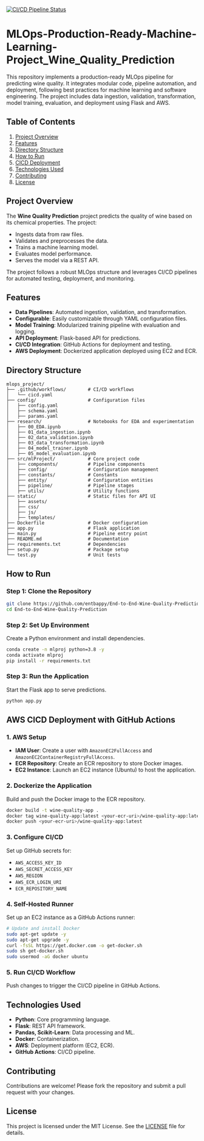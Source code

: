 [![CI/CD Pipeline Status](https://github.com/ashaduzzaman-sarker/MLOps-Production-Ready-Machine-Learning-Project-Wine-Quality-Prediction/actions/workflows/cicd.yaml/badge.svg)](https://github.com/ashaduzzaman-sarker/MLOps-Production-Ready-Machine-Learning-Project-Wine-Quality-Prediction/actions/workflows/cicd.yaml)

# MLOps-Production-Ready-Machine-Learning-Project_Wine_Quality_Prediction

This repository implements a production-ready MLOps pipeline for predicting wine quality. It integrates modular code, pipeline automation, and deployment, following best practices for machine learning and software engineering. The project includes data ingestion, validation, transformation, model training, evaluation, and deployment using Flask and AWS.

## **Table of Contents**
1. [Project Overview](#project-overview)
2. [Features](#features)
3. [Directory Structure](#directory-structure)
4. [How to Run](#how-to-run)
5. [CICD Deployment](#aws-cicd-deployment-with-github-actions)
6. [Technologies Used](#technologies-used)
7. [Contributing](#contributing)
8. [License](#license)


## **Project Overview**
The **Wine Quality Prediction** project predicts the quality of wine based on its chemical properties. The project:
- Ingests data from raw files.
- Validates and preprocesses the data.
- Trains a machine learning model.
- Evaluates model performance.
- Serves the model via a REST API.

The project follows a robust MLOps structure and leverages CI/CD pipelines for automated testing, deployment, and monitoring.


## **Features**
- **Data Pipelines**: Automated ingestion, validation, and transformation.
- **Configurable**: Easily customizable through YAML configuration files.
- **Model Training**: Modularized training pipeline with evaluation and logging.
- **API Deployment**: Flask-based API for predictions.
- **CI/CD Integration**: GitHub Actions for deployment and testing.
- **AWS Deployment**: Dockerized application deployed using EC2 and ECR.


## **Directory Structure**

```plaintext
mlops_project/
├── .github/workflows/        # CI/CD workflows
│   └── cicd.yaml
├── config/                   # Configuration files
│   ├── config.yaml
│   ├── schema.yaml
│   ├── params.yaml
├── research/                 # Notebooks for EDA and experimentation
│   ├── 00_EDA.ipynb
│   ├── 01_data_ingestion.ipynb
│   ├── 02_data_validation.ipynb
│   ├── 03_data_transformation.ipynb
│   ├── 04_model_trainer.ipynb
│   ├── 05_model_evaluation.ipynb
├── src/mlProject/            # Core project code
│   ├── components/           # Pipeline components
│   ├── config/               # Configuration management
│   ├── constants/            # Constants
│   ├── entity/               # Configuration entities
│   ├── pipeline/             # Pipeline stages
│   ├── utils/                # Utility functions
├── static/                   # Static files for API UI
│   ├── assets/
│   ├── css/
│   ├── js/
│   ├── templates/
├── Dockerfile                # Docker configuration
├── app.py                    # Flask application
├── main.py                   # Pipeline entry point
├── README.md                 # Documentation
├── requirements.txt          # Dependencies
├── setup.py                  # Package setup
└── test.py                   # Unit tests
```


## **How to Run**

### **Step 1: Clone the Repository**
```bash
git clone https://github.com/entbappy/End-to-End-Wine-Quality-Prediction
cd End-to-End-Wine-Quality-Prediction
```

### **Step 2: Set Up Environment**
Create a Python environment and install dependencies.

```bash
conda create -n mlproj python=3.8 -y
conda activate mlproj
pip install -r requirements.txt
```

### **Step 3: Run the Application**
Start the Flask app to serve predictions.
```bash
python app.py
```


## **AWS CICD Deployment with GitHub Actions**

### **1. AWS Setup**
- **IAM User**: Create a user with `AmazonEC2FullAccess` and `AmazonEC2ContainerRegistryFullAccess`.
- **ECR Repository**: Create an ECR repository to store Docker images.
- **EC2 Instance**: Launch an EC2 instance (Ubuntu) to host the application.

### **2. Dockerize the Application**
Build and push the Docker image to the ECR repository.
```bash
docker build -t wine-quality-app .
docker tag wine-quality-app:latest <your-ecr-uri>/wine-quality-app:latest
docker push <your-ecr-uri>/wine-quality-app:latest
```

### **3. Configure CI/CD**
Set up GitHub secrets for:
- `AWS_ACCESS_KEY_ID`
- `AWS_SECRET_ACCESS_KEY`
- `AWS_REGION`
- `AWS_ECR_LOGIN_URI`
- `ECR_REPOSITORY_NAME`

### **4. Self-Hosted Runner**
Set up an EC2 instance as a GitHub Actions runner:
```bash
# Update and install Docker
sudo apt-get update -y
sudo apt-get upgrade -y
curl -fsSL https://get.docker.com -o get-docker.sh
sudo sh get-docker.sh
sudo usermod -aG docker ubuntu
```

### **5. Run CI/CD Workflow**
Push changes to trigger the CI/CD pipeline in GitHub Actions.


## **Technologies Used**
- **Python**: Core programming language.
- **Flask**: REST API framework.
- **Pandas, Scikit-Learn**: Data processing and ML.
- **Docker**: Containerization.
- **AWS**: Deployment platform (EC2, ECR).
- **GitHub Actions**: CI/CD pipeline.


## **Contributing**
Contributions are welcome! Please fork the repository and submit a pull request with your changes.


## **License**
This project is licensed under the MIT License. See the [LICENSE](LICENSE) file for details.
